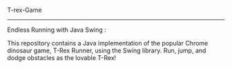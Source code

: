 T-rex-Game
________________________________________________________________________________________________________________________________________________________________________________________________________________________

Endless Running with Java Swing :

This repository contains a Java implementation of the popular Chrome dinosaur game, T-Rex Runner, using the Swing library. Run, jump, and dodge obstacles as the lovable T-Rex!
